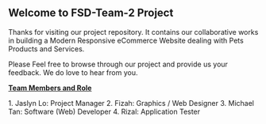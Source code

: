 ## Welcome to FSD-Team-2 Project 

Thanks for visiting our project repository. It contains our collaborative works in building a Modern Responsive eCommerce Website dealing with Pets Products and Services. 

Please Feel free to browse through our project and provide us your feedback. We do love to hear from you.

<strong><u>Team Members and Role</u></strong>

<p>
 1.  Jaslyn Lo: Project Manager
 2.  Fizah: Graphics / Web Designer 
 3.  Michael Tan: Software (Web) Developer
 4.  Rizal: Application Tester
</p>

